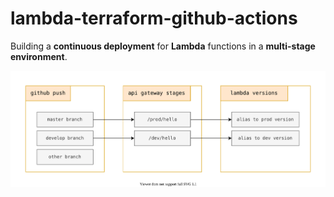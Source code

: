 # lambda-terraform-github-actions 

Building a **continuous deployment** for **Lambda** functions in a **multi-stage environment**.

![architecture.svg](architecture.svg)
